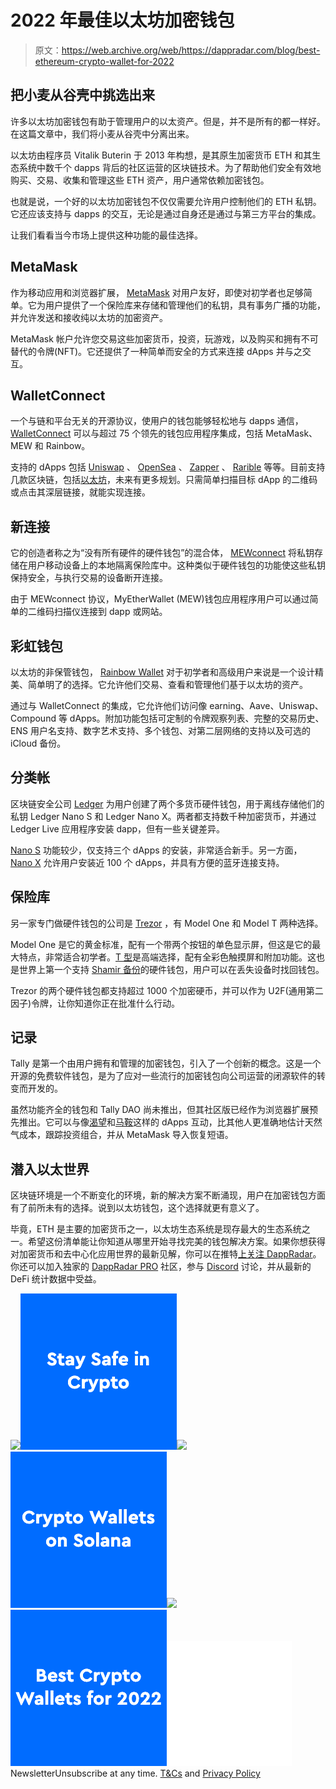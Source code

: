 # 2022 年最佳以太坊加密钱包

> 原文：<https://web.archive.org/web/https://dappradar.com/blog/best-ethereum-crypto-wallet-for-2022>

## 把小麦从谷壳中挑选出来

许多以太坊加密钱包有助于管理用户的以太资产。但是，并不是所有的都一样好。在这篇文章中，我们将小麦从谷壳中分离出来。

以太坊由程序员 Vitalik Buterin 于 2013 年构想，是其原生加密货币 ETH 和其生态系统中数千个 dapps 背后的社区运营的区块链技术。为了帮助他们安全有效地购买、交易、收集和管理这些 ETH 资产，用户通常依赖加密钱包。

也就是说，一个好的以太坊加密钱包不仅仅需要允许用户控制他们的 ETH 私钥。它还应该支持与 dapps 的交互，无论是通过自身还是通过与第三方平台的集成。

让我们看看当今市场上提供这种功能的最佳选择。

## MetaMask

作为移动应用和浏览器扩展， [MetaMask](https://web.archive.org/web/20230111115252/https://metamask.io/) 对用户友好，即使对初学者也足够简单。它为用户提供了一个保险库来存储和管理他们的私钥，具有事务广播的功能，并允许发送和接收纯以太坊的加密资产。

MetaMask 帐户允许您交易这些加密货币，投资，玩游戏，以及购买和拥有不可替代的令牌(NFT)。它还提供了一种简单而安全的方式来连接 dApps 并与之交互。

## WalletConnect

一个与链和平台无关的开源协议，使用户的钱包能够轻松地与 dapps 通信， [WalletConnect](https://web.archive.org/web/20230111115252/https://walletconnect.com/) 可以与超过 75 个领先的钱包应用程序集成，包括 MetaMask、MEW 和 Rainbow。

支持的 dApps 包括 [Uniswap](https://web.archive.org/web/20230111115252/https://dappradar.com/ethereum/exchanges/uniswap-1) 、 [OpenSea](https://web.archive.org/web/20230111115252/https://dappradar.com/ethereum/marketplaces/opensea) 、 [Zapper](https://web.archive.org/web/20230111115252/https://dappradar.com/ethereum/defi/zapper-fi) 、 [Rarible](https://web.archive.org/web/20230111115252/https://dappradar.com/ethereum/marketplaces/rarible) 等等。目前支持几款区块链，包括[以太坊](https://web.archive.org/web/20230111115252/https://dappradar.com/rankings/protocol/ethereum)，未来有更多规划。只需简单扫描目标 dApp 的二维码或点击其深层链接，就能实现连接。

## 新连接

它的创造者称之为“没有所有硬件的硬件钱包”的混合体， [MEWconnect](https://web.archive.org/web/20230111115252/https://mewconnect.myetherwallet.com/) 将私钥存储在用户移动设备上的本地隔离保险库中。这种类似于硬件钱包的功能使这些私钥保持安全，与执行交易的设备断开连接。

由于 MEWconnect 协议，MyEtherWallet (MEW)钱包应用程序用户可以通过简单的二维码扫描仪连接到 dapp 或网站。

## 彩虹钱包

以太坊的非保管钱包， [Rainbow Wallet](https://web.archive.org/web/20230111115252/https://rainbow.me/) 对于初学者和高级用户来说是一个设计精美、简单明了的选择。它允许他们交易、查看和管理他们基于以太坊的资产。

通过与 WalletConnect 的集成，它允许他们访问像 earning、Aave、Uniswap、Compound 等 dApps。附加功能包括可定制的令牌观察列表、完整的交易历史、ENS 用户名支持、数字艺术支持、多个钱包、对第二层网络的支持以及可选的 iCloud 备份。

## 分类帐

区块链安全公司 [Ledger](https://web.archive.org/web/20230111115252/https://www.ledger.com/) 为用户创建了两个多货币硬件钱包，用于离线存储他们的私钥 Ledger Nano S 和 Ledger Nano X。两者都支持数千种加密货币，并通过 Ledger Live 应用程序安装 dapp，但有一些关键差异。

[Nano S](https://web.archive.org/web/20230111115252/https://shop.ledger.com/products/ledger-nano-s) 功能较少，仅支持三个 dApps 的安装，非常适合新手。另一方面， [Nano X](https://web.archive.org/web/20230111115252/https://shop.ledger.com/products/ledger-nano-x) 允许用户安装近 100 个 dApps，并具有方便的蓝牙连接支持。

## 保险库

另一家专门做硬件钱包的公司是 [Trezor](https://web.archive.org/web/20230111115252/https://trezor.io/) ，有 Model One 和 Model T 两种选择。

Model One 是它的黄金标准，配有一个带两个按钮的单色显示屏，但这是它的最大特点，非常适合初学者。[T 型](https://web.archive.org/web/20230111115252/https://shop.trezor.io/product/trezor-model-t)是高端选择，配有全彩色触摸屏和附加功能。这也是世界上第一个支持 [Shamir 备份](https://web.archive.org/web/20230111115252/https://blog.trezor.io/shamir-backup-the-revolution-of-private-keys-backup-is-here-858687ed7fe7)的硬件钱包，用户可以在丢失设备时找回钱包。

Trezor 的两个硬件钱包都支持超过 1000 个加密硬币，并可以作为 U2F(通用第二因子)令牌，让你知道你正在批准什么行动。

## 记录

Tally 是第一个由用户拥有和管理的加密钱包，引入了一个创新的概念。这是一个开源的免费软件钱包，是为了应对一些流行的加密钱包向公司运营的闭源软件的转变而开发的。

虽然功能齐全的钱包和 Tally DAO 尚未推出，但其社区版已经作为浏览器扩展预先推出。它可以与像[渴望](https://web.archive.org/web/20230111115252/https://dappradar.com/ethereum/defi/yearn-finance-yfi)和[马鞍](https://web.archive.org/web/20230111115252/https://dappradar.com/ethereum/defi/saddle-finance)这样的 dApps 互动，比其他人更准确地估计天然气成本，跟踪投资组合，并从 MetaMask 导入恢复短语。

## 潜入以太世界

区块链环境是一个不断变化的环境，新的解决方案不断涌现，用户在加密钱包方面有了前所未有的选择。说到以太坊钱包，这个选择就更有意义了。

毕竟，ETH 是主要的加密货币之一，以太坊生态系统是现存最大的生态系统之一。希望这份清单能让你知道从哪里开始寻找完美的钱包解决方案。如果你想获得对加密货币和去中心化应用世界的最新见解，你可以在推特[上关注 DappRadar](https://web.archive.org/web/20230111115252/https://twitter.com/dappradar)。你还可以加入独家的 [DappRadar PRO](https://web.archive.org/web/20230111115252/https://dappradar.com/token/pro) 社区，参与 [Discord](https://web.archive.org/web/20230111115252/https://discord.gg/4ybbssrHkm) 讨论，并从最新的 DeFi 统计数据中受益。

[](https://web.archive.org/web/20230111115252/https://dappradar.com/blog/4-tips-on-blockchain-cybersecurity-stay-safe-in-crypto)[![](img/87befc4a1e42119d30e207f259589417.png)<picture>![](img/1dc09ab72b834be2fced2ce3d85f8ff0.png)</picture>](https://web.archive.org/web/20230111115252/https://dappradar.com/blog/4-tips-on-blockchain-cybersecurity-stay-safe-in-crypto)[](https://web.archive.org/web/20230111115252/https://dappradar.com/blog/how-to-start-using-defi-dapps-and-crypto-wallets-on-solana)[![](img/87befc4a1e42119d30e207f259589417.png)<picture>![](img/8980d6bd0211f3b449c0ed9df9d98d44.png)</picture>](https://web.archive.org/web/20230111115252/https://dappradar.com/blog/how-to-start-using-defi-dapps-and-crypto-wallets-on-solana)[](https://web.archive.org/web/20230111115252/https://dappradar.com/blog/best-cryptocurrency-wallets-for-2022)[![](img/87befc4a1e42119d30e207f259589417.png)<picture>![](img/936ed57e6410198fcc6e50f47da78bbd.png)</picture>](https://web.archive.org/web/20230111115252/https://dappradar.com/blog/best-cryptocurrency-wallets-for-2022)![](img/6d5a4a2d609c56e1a5771717e54ba759.png) NewsletterUnsubscribe at any time. [T&Cs](https://web.archive.org/web/20230111115252/https://dappradar.com/terms) and [Privacy Policy](https://web.archive.org/web/20230111115252/https://dappradar.com/privacy-policy)